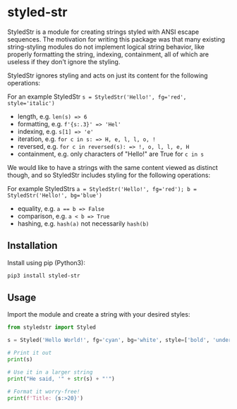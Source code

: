 # styled-str
StyledStr is a module for creating strings styled with ANSI escape sequences.
The motivation for writing this package was that many existing string-styling 
modules do not implement logical string behavior, like properly formatting the 
string, indexing, containment, all of which are useless if they don't ignore
the styling.

StyledStr ignores styling and acts on just its content for the following 
operations:

For an example StyledStr `s = StyledStr('Hello!', fg='red', style='italic')`

- length, e.g. `len(s) => 6`
- formatting, e.g. `f'{s:.3}' => 'Hel'`
- indexing, e.g. `s[1] => 'e'`
- iteration, e.g. `for c in s: => H, e, l, l, o, !`
- reversed, e.g. `for c in reversed(s): => !, o, l, l, e, H`
- containment, e.g. only characters of "Hello!" are True for `c in s`
 
We would like to have a strings with the same content viewed as distinct though,
and so StyledStr includes styling for the following operations:

For example StyledStrs `a = StyledStr('Hello!', fg='red'); b = StyledStr('Hello!', bg='blue')`

- equality, e.g. `a == b => False`
- comparison, e.g. `a < b => True`
- hashing, e.g. `hash(a)` not necessarily `hash(b)`

## Installation

Install using pip (Python3):

```bash
pip3 install styled-str
```

## Usage

Import the module and create a string with your desired styles:

```python
from styledstr import Styled

s = Styled('Hello World!', fg='cyan', bg='white', style=['bold', 'underlined'])

# Print it out
print(s)

# Use it in a larger string
print("He said, '" + str(s) + "'")

# Format it worry-free!
print(f'Title: {s:>20}')
```

